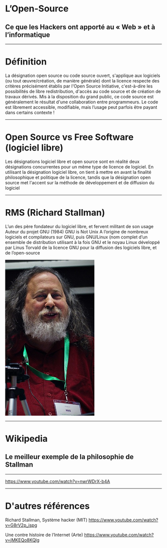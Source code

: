 # L’Open-Source

## Ce que les Hackers ont apporté au « Web » et à l’informatique

---

# Définition

La désignation open source ou code source ouvert, s'applique aux logiciels (ou tout œuvre/création, de manière générale) dont la licence respecte des critères précisément établis par l'Open Source Initiative, c'est-à-dire les possibilités de libre redistribution, d'accès au code source et de création de travaux dérivés. 
Mis à la disposition du grand public, ce code source est généralement le résultat d'une collaboration entre programmeurs.
Le code est librement accessible, modifiable, mais l’usage peut parfois être payant dans certains contexte !

---

# Open Source vs Free Software (logiciel libre)

Les désignations logiciel libre et open source sont en réalité deux désignations concurrentes pour un même type de licence de logiciel. En utilisant la désignation logiciel libre, on tient à mettre en avant la finalité philosophique et politique de la licence, tandis que la désignation open source met l'accent sur la méthode de développement et de diffusion du logiciel

---

# RMS (Richard Stallman)

L’un des père fondateur du logiciel libre, et fervent militant de son usage
Auteur du projet GNU (1984)
GNU is Not Unix
A l’origine de nombreux logiciels et compilateurs sur GNU, puis GNU/Linux (nom complet d’un ensemble de distribution utilisant à la fois GNU et le noyau Linux développé par Linus Torvald
 de la licence GNU pour la diffusion des logiciels libre, et de l’open-source

<img src="ressources/r104/stallman.jpg">

---

# Wikipedia

## Le meilleur exemple de la philosophie de Stallman

---
https://www.youtube.com/watch?v=nwrWDrX-b4A

---

# D'autres références
Richard Stallman,
Système hacker (MIT)
https://www.youtube.com/watch?v=G8rV2p_ispg

Une contre histoire de l’Internet (Arte)
https://www.youtube.com/watch?v=jMKEQo8KQlg





